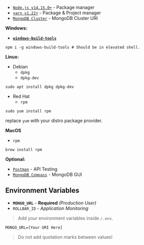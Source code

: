 - [`Node.js v14.15.0+`](https://nodejs.org/en/) - Package manager
- [`yarn v1.22+`](https://yarnpkg.com/getting-started/install) - Package & Project manager
- [`MongoDB Cluster`](https://mongodb.com/) - MongoDB Cluster URI

**Windows:**

- [**`windows-build-tools`**](https://www.npmjs.com/package/windows-build-tools)

```shell
npm i -g windows-build-tools # Should be in elevated shell.
```

**Linux:**

- Debian
  - `dpkg`
  - `dpkg-dev`

```shell
sudo apt install dpkg dpkg-dev
```

- Red Hat
  - `rpm`

```shell
sudo yum install rpm
```

replace `yum` with your distro package provider.

**MacOS**

- `rpm`

```shell
brew install rpm
```

**Optional:**

- [`Postman`](https://www.postman.com/) - API Testing
- [`MongoDB Compass`](https://www.mongodb.com/try/download/compass) - MongoDB GUI

## Environment Variables

- **`MONGO_URL`** - **Required** _(Production User)_
- `ROLLBAR_ID` - _Application Monitoring_

> Add your environment variables inside `/.env`.

```dotenv
MONGO_URL=[Your URI Here]
```

> Do not add quotation marks between values!

